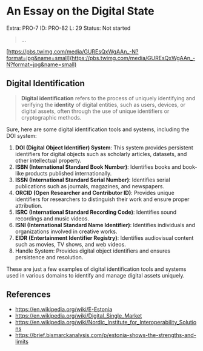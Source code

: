 # An Essay on the Digital State

Extra: PRO-7
ID: PRO-82
L: 29
Status: Not started

> …
> 

[https://pbs.twimg.com/media/GUREsQxWgAAn_-N?format=jpg&name=small](https://pbs.twimg.com/media/GUREsQxWgAAn_-N?format=jpg&name=small)

## Digital Identification

> **Digital identification** refers to the process of uniquely identifying and verifying the **identity** of digital entities, such as users, devices, or digital assets, often through the use of unique identifiers or cryptographic methods.
> 

Sure, here are some digital identification tools and systems, including the DOI system:

1. **DOI (Digital Object Identifier) System**: This system provides persistent identifiers for digital objects such as scholarly articles, datasets, and other intellectual property.
2. **ISBN (International Standard Book Number)**: Identifies books and book-like products published internationally.
3. **ISSN (International Standard Serial Number)**: Identifies serial publications such as journals, magazines, and newspapers.
4. **ORCID (Open Researcher and Contributor ID)**: Provides unique identifiers for researchers to distinguish their work and ensure proper attribution.
5. **ISRC (International Standard Recording Code)**: Identifies sound recordings and music videos.
6. **ISNI (International Standard Name Identifier)**: Identifies individuals and organizations involved in creative works.
7. **EIDR (Entertainment Identifier Registry)**: Identifies audiovisual content such as movies, TV shows, and web videos.
8. Handle System: Provides digital object identifiers and ensures persistence and resolution.

These are just a few examples of digital identification tools and systems used in various domains to identify and manage digital assets uniquely.

## References

- https://en.wikipedia.org/wiki/E-Estonia
- https://en.wikipedia.org/wiki/Digital_Single_Market
- https://en.wikipedia.org/wiki/Nordic_Institute_for_Interoperability_Solutions
- https://brief.bismarckanalysis.com/p/estonia-shows-the-strengths-and-limits
